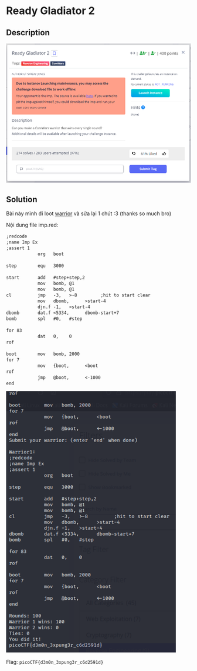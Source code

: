 # **Ready Gladiator 2**

## **Description**

![description](/2023/picoctf2023/reverse_engineering/ready_gladiator_2/images/description.png)

## **Solution**

Bài này mình đi loot [warrior](http://moscova.inria.fr/~doligez/corewar/rc/frenzyv6.txt) và sửa lại 1 chút :3 (thanks so much bro)

Nội dung file imp.red:
```
;redcode
;name Imp Ex
;assert 1
            org   boot

step        equ   3000

start       add   #step+step,2
            mov   bomb, @1
            mov   bomb, @1
cl          jmp   -3,   >-8         ;hit to start clear
            mov   dbomb,      >start-4
            djn.f -1,   >start-4
dbomb       dat.f <5334,      dbomb-start+7
bomb        spl   #0,   #step

for 83
            dat   0,    0
rof

boot        mov   bomb, 2000
for 7
            mov   {boot,      <boot
rof
            jmp   @boot,      <-1000
end
```

![solved](/2023/picoctf2023/reverse_engineering/ready_gladiator_2/images/solved.png)

Flag: `picoCTF{d3m0n_3xpung3r_c6d2591d}` 

